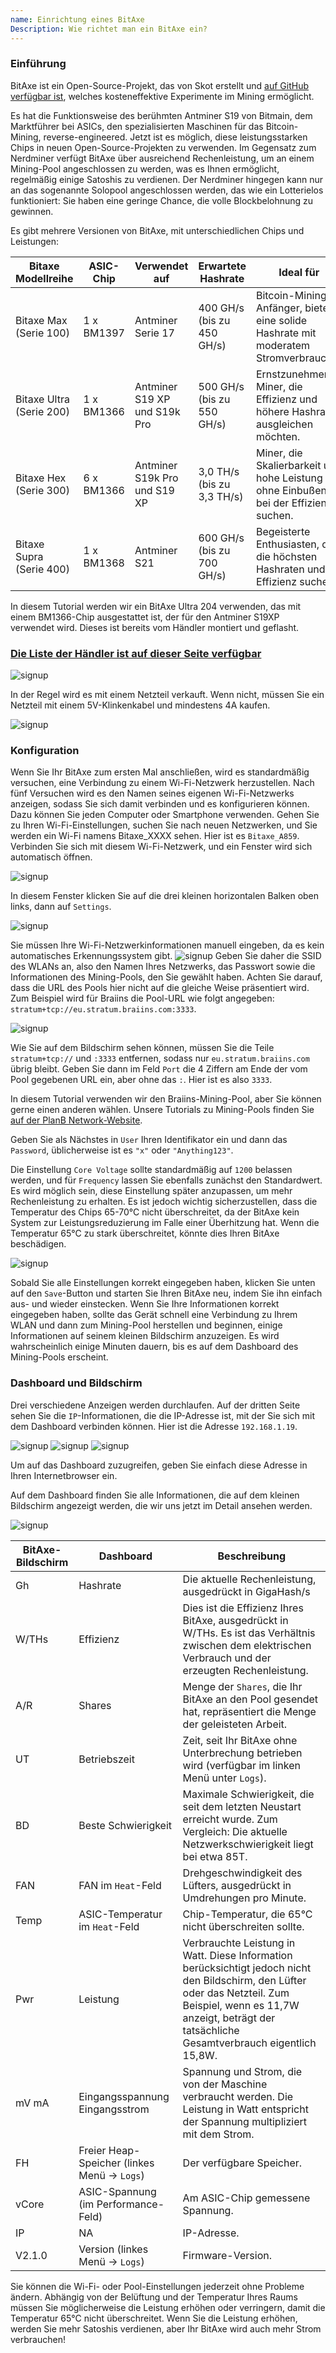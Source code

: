 ```yaml
---
name: Einrichtung eines BitAxe
Description: Wie richtet man ein BitAxe ein?
---
```


### Einführung

BitAxe ist ein Open-Source-Projekt, das von Skot erstellt und [auf GitHub verfügbar ist](https://github.com/skot/bitaxe), welches kosteneffektive Experimente im Mining ermöglicht.

Es hat die Funktionsweise des berühmten Antminer S19 von Bitmain, dem Marktführer bei ASICs, den spezialisierten Maschinen für das Bitcoin-Mining, reverse-engineered. Jetzt ist es möglich, diese leistungsstarken Chips in neuen Open-Source-Projekten zu verwenden. Im Gegensatz zum Nerdminer verfügt BitAxe über ausreichend Rechenleistung, um an einem Mining-Pool angeschlossen zu werden, was es Ihnen ermöglicht, regelmäßig einige Satoshis zu verdienen. Der Nerdminer hingegen kann nur an das sogenannte Solopool angeschlossen werden, das wie ein Lotterielos funktioniert: Sie haben eine geringe Chance, die volle Blockbelohnung zu gewinnen.

Es gibt mehrere Versionen von BitAxe, mit unterschiedlichen Chips und Leistungen:

| Bitaxe Modellreihe       | ASIC-Chip | Verwendet auf               | Erwartete Hashrate         | Ideal für                                                                                                 |
| ------------------------ | --------- | --------------------------- | -------------------------- | --------------------------------------------------------------------------------------------------------- |
| Bitaxe Max (Serie 100)   | 1 x BM1397| Antminer Serie 17           | 400 GH/s (bis zu 450 GH/s) | Bitcoin-Mining-Anfänger, bietet eine solide Hashrate mit moderatem Stromverbrauch.                        |
| Bitaxe Ultra (Serie 200) | 1 x BM1366| Antminer S19 XP und S19k Pro| 500 GH/s (bis zu 550 GH/s) | Ernstzunehmende Miner, die Effizienz und höhere Hashrate ausgleichen möchten.                             |
| Bitaxe Hex (Serie 300)   | 6 x BM1366| Antminer S19k Pro und S19 XP| 3,0 TH/s (bis zu 3,3 TH/s) | Miner, die Skalierbarkeit und hohe Leistung ohne Einbußen bei der Effizienz suchen.                       |
| Bitaxe Supra (Serie 400) | 1 x BM1368| Antminer S21                | 600 GH/s (bis zu 700 GH/s) | Begeisterte Enthusiasten, die die höchsten Hashraten und Effizienz suchen.                                |

In diesem Tutorial werden wir ein BitAxe Ultra 204 verwenden, das mit einem BM1366-Chip ausgestattet ist, der für den Antminer S19XP verwendet wird. Dieses ist bereits vom Händler montiert und geflasht.

### [Die Liste der Händler ist auf dieser Seite verfügbar](https://bitaxe.org/legit.html)

![signup](assets/2.webp)

In der Regel wird es mit einem Netzteil verkauft. Wenn nicht, müssen Sie ein Netzteil mit einem 5V-Klinkenkabel und mindestens 4A kaufen.

![signup](assets/1.webp)

### Konfiguration
Wenn Sie Ihr BitAxe zum ersten Mal anschließen, wird es standardmäßig versuchen, eine Verbindung zu einem Wi-Fi-Netzwerk herzustellen. Nach fünf Versuchen wird es den Namen seines eigenen Wi-Fi-Netzwerks anzeigen, sodass Sie sich damit verbinden und es konfigurieren können.
Dazu können Sie jeden Computer oder Smartphone verwenden. Gehen Sie zu Ihren Wi-Fi-Einstellungen, suchen Sie nach neuen Netzwerken, und Sie werden ein Wi-Fi namens Bitaxe_XXXX sehen. Hier ist es `Bitaxe_A859`. Verbinden Sie sich mit diesem Wi-Fi-Netzwerk, und ein Fenster wird sich automatisch öffnen.

![signup](assets/3.webp)

In diesem Fenster klicken Sie auf die drei kleinen horizontalen Balken oben links, dann auf `Settings`.

![signup](assets/4.webp)

Sie müssen Ihre Wi-Fi-Netzwerkinformationen manuell eingeben, da es kein automatisches Erkennungssystem gibt.
![signup](assets/5.webp)
Geben Sie daher die SSID des WLANs an, also den Namen Ihres Netzwerks, das Passwort sowie die Informationen des Mining-Pools, den Sie gewählt haben. Achten Sie darauf, dass die URL des Pools hier nicht auf die gleiche Weise präsentiert wird. Zum Beispiel wird für Braiins die Pool-URL wie folgt angegeben: `stratum+tcp://eu.stratum.braiins.com:3333`.

![signup](assets/6.webp)

Wie Sie auf dem Bildschirm sehen können, müssen Sie die Teile `stratum+tcp://` und `:3333` entfernen, sodass nur `eu.stratum.braiins.com` übrig bleibt. Geben Sie dann im Feld `Port` die 4 Ziffern am Ende der vom Pool gegebenen URL ein, aber ohne das `:`. Hier ist es also `3333`.

In diesem Tutorial verwenden wir den Braiins-Mining-Pool, aber Sie können gerne einen anderen wählen. Unsere Tutorials zu Mining-Pools finden Sie [auf der PlanB Network-Website](https://planb.network/en/tutorials/mining).

Geben Sie als Nächstes in `User` Ihren Identifikator ein und dann das `Password`, üblicherweise ist es `"x"` oder `"Anything123"`.

Die Einstellung `Core Voltage` sollte standardmäßig auf `1200` belassen werden, und für `Frequency` lassen Sie ebenfalls zunächst den Standardwert. Es wird möglich sein, diese Einstellung später anzupassen, um mehr Rechenleistung zu erhalten. Es ist jedoch wichtig sicherzustellen, dass die Temperatur des Chips 65-70°C nicht überschreitet, da der BitAxe kein System zur Leistungsreduzierung im Falle einer Überhitzung hat. Wenn die Temperatur 65°C zu stark überschreitet, könnte dies Ihren BitAxe beschädigen.

![signup](assets/7.webp)

Sobald Sie alle Einstellungen korrekt eingegeben haben, klicken Sie unten auf den `Save`-Button und starten Sie Ihren BitAxe neu, indem Sie ihn einfach aus- und wieder einstecken.
Wenn Sie Ihre Informationen korrekt eingegeben haben, sollte das Gerät schnell eine Verbindung zu Ihrem WLAN und dann zum Mining-Pool herstellen und beginnen, einige Informationen auf seinem kleinen Bildschirm anzuzeigen. Es wird wahrscheinlich einige Minuten dauern, bis es auf dem Dashboard des Mining-Pools erscheint.
### Dashboard und Bildschirm

Drei verschiedene Anzeigen werden durchlaufen. Auf der dritten Seite sehen Sie die `IP`-Informationen, die die IP-Adresse ist, mit der Sie sich mit dem Dashboard verbinden können. Hier ist die Adresse `192.168.1.19`.

![signup](assets/8.webp) ![signup](assets/9.webp) ![signup](assets/10.webp)

Um auf das Dashboard zuzugreifen, geben Sie einfach diese Adresse in Ihren Internetbrowser ein.

Auf dem Dashboard finden Sie alle Informationen, die auf dem kleinen Bildschirm angezeigt werden, die wir uns jetzt im Detail ansehen werden.

![signup](assets/11.webp)

| BitAxe-Bildschirm | Dashboard                                   | Beschreibung                                                                                                                                                                                                               |
| ----------------- | ------------------------------------------- | ------------------------------------------------------------------------------------------------------------------------------------------------------------------------------------------------------------------------- |
| Gh                | Hashrate                                    | Die aktuelle Rechenleistung, ausgedrückt in GigaHash/s                                                                                                                                                                      |
| W/THs             | Effizienz                                   | Dies ist die Effizienz Ihres BitAxe, ausgedrückt in W/THs. Es ist das Verhältnis zwischen dem elektrischen Verbrauch und der erzeugten Rechenleistung.                                                                          |
| A/R               | Shares                                      | Menge der `Shares`, die Ihr BitAxe an den Pool gesendet hat, repräsentiert die Menge der geleisteten Arbeit.                                                                                                                          |
| UT                | Betriebszeit                                | Zeit, seit Ihr BitAxe ohne Unterbrechung betrieben wird (verfügbar im linken Menü unter `Logs`).                                                                                                                |
| BD            | Beste Schwierigkeit                         | Maximale Schwierigkeit, die seit dem letzten Neustart erreicht wurde. Zum Vergleich: Die aktuelle Netzwerkschwierigkeit liegt bei etwa 85T.                                                                                                          |
| FAN           | FAN im `Heat`-Feld                         | Drehgeschwindigkeit des Lüfters, ausgedrückt in Umdrehungen pro Minute.                                                                                                                                                   |
| Temp          | ASIC-Temperatur im `Heat`-Feld             | Chip-Temperatur, die 65°C nicht überschreiten sollte.                                                                                                                                                                     |
| Pwr           | Leistung                                   | Verbrauchte Leistung in Watt. Diese Information berücksichtigt jedoch nicht den Bildschirm, den Lüfter oder das Netzteil. Zum Beispiel, wenn es 11,7W anzeigt, beträgt der tatsächliche Gesamtverbrauch eigentlich 15,8W. |
| mV mA         | Eingangsspannung Eingangsstrom             | Spannung und Strom, die von der Maschine verbraucht werden. Die Leistung in Watt entspricht der Spannung multipliziert mit dem Strom.                                                                                     |
| FH            | Freier Heap-Speicher (linkes Menü -> `Logs`) | Der verfügbare Speicher.                                                                                                                                                                                                  |
| vCore         | ASIC-Spannung (im Performance-Feld)        | Am ASIC-Chip gemessene Spannung.                                                                                                                                                                                          |
| IP            | NA                                          | IP-Adresse.                                                                                                                                                                                                               |
| V2.1.0        | Version (linkes Menü -> `Logs`)             | Firmware-Version.                                                                                                                                                                                                         |
Sie können die Wi-Fi- oder Pool-Einstellungen jederzeit ohne Probleme ändern.
Abhängig von der Belüftung und der Temperatur Ihres Raums müssen Sie möglicherweise die Leistung erhöhen oder verringern, damit die Temperatur 65°C nicht überschreitet. Wenn Sie die Leistung erhöhen, werden Sie mehr Satoshis verdienen, aber Ihr BitAxe wird auch mehr Strom verbrauchen!